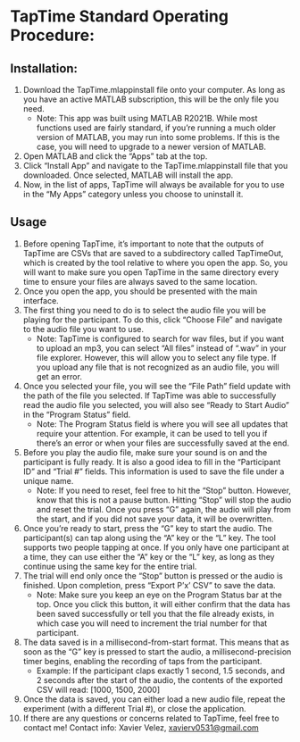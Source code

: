 # TapTime Standard Operating Procedure:

## Installation:
1. Download the TapTime.mlappinstall file onto your computer. As long as you have an active MATLAB subscription, this will be the only file you need.
    - Note: This app was built using MATLAB R2021B. While most functions used are fairly standard, if you’re running a much older version of MATLAB, you may run into some problems. If this is the case, you will need to upgrade to a newer version of MATLAB.
2. Open MATLAB and click the “Apps” tab at the top.
3. Click “Install App” and navigate to the TapTime.mlappinstall file that you downloaded. Once selected, MATLAB will install the app.
4. Now, in the list of apps, TapTime will always be available for you to use in the “My Apps” category unless you choose to uninstall it.

## Usage
1. Before opening TapTime, it’s important to note that the outputs of TapTime are CSVs that are saved to a subdirectory called TapTimeOut, which is created by the tool relative to where you open the app. So, you will want to make sure you open TapTime in the same directory every time to ensure your files are always saved to the same location.
2. Once you open the app, you should be presented with the main interface.
3. The first thing you need to do is to select the audio file you will be playing for the participant. To do this, click “Choose File” and navigate to the audio file you want to use.
    - Note: TapTime is configured to search for wav files, but if you want to upload an mp3, you can select “All files” instead of “.wav” in your file explorer. However, this will allow you to select any file type. If you upload any file that is not recognized as an audio file, you will get an error.
4. Once you selected your file, you will see the “File Path” field update with the path of the file you selected. If TapTime was able to successfully read the audio file you selected, you will also see “Ready to Start Audio” in the “Program Status” field.
    - Note: The Program Status field is where you will see all updates that require your attention. For example, it can be used to tell you if there’s an error or when your files are successfully saved at the end.
5. Before you play the audio file, make sure your sound is on and the participant is fully ready. It is also a good idea to fill in the “Participant ID” and “Trial #” fields. This information is used to save the file under a unique name.
    - Note: If you need to reset, feel free to hit the “Stop” button. However, know that this is not a pause button. Hitting “Stop” will stop the audio and reset the trial. Once you press “G” again, the audio will play from the start, and if you did not save your data, it will be overwritten.
6. Once you’re ready to start, press the “G” key to start the audio. The participant(s) can tap along using the “A” key or the “L” key. The tool supports two people tapping at once. If you only have one participant at a time, they can use either the “A” key or the “L” key, as long as they continue using the same key for the entire trial.
7. The trial will end only once the “Stop” button is pressed or the audio is finished. Upon completion, press “Export P’x’ CSV” to save the data.
    - Note: Make sure you keep an eye on the Program Status bar at the top. Once you click this button, it will either confirm that the data has been saved successfully or tell you that the file already exists, in which case you will need to increment the trial number for that participant.
8. The data saved is in a millisecond-from-start format. This means that as soon as the “G” key is pressed to start the audio, a millisecond-precision timer begins, enabling the recording of taps from the participant.
    - Example: If the participant claps exactly 1 second, 1.5 seconds, and 2 seconds after the start of the audio, the contents of the exported CSV will read: [1000, 1500, 2000]
9. Once the data is saved, you can either load a new audio file, repeat the experiment (with a different Trial #), or close the application.
10. If there are any questions or concerns related to TapTime, feel free to contact me! Contact info: Xavier Velez, xavierv0531@gmail.com
